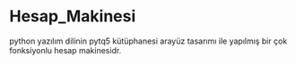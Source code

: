 # Hesap_Makinesi
 python yazılım dilinin pytq5 kütüphanesi arayüz tasarımı ile yapılmış bir çok fonksiyonlu hesap makinesidr.
